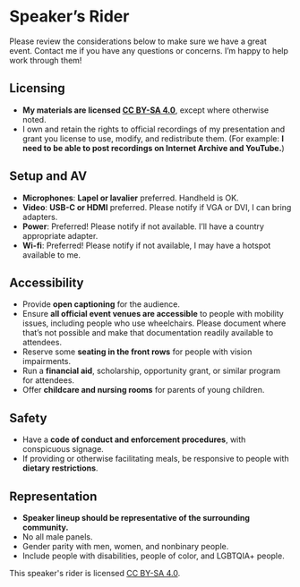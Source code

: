 # Speaker’s Rider

Please review the considerations below to make sure we have a great event. Contact me if you have any questions or concerns. I’m happy to help work through them!

## Licensing

- **My materials are licensed [CC BY-SA 4.0](https://creativecommons.org/licenses/by-sa/4.0/)**, except where otherwise noted.
- I own and retain the rights to official recordings of my presentation and grant you license to use, modify, and redistribute them. (For example: **I need to be able to post recordings on Internet Archive and YouTube.**)

## Setup and AV

- **Microphones**: **Lapel or lavalier** preferred. Handheld is OK.
- **Video**: **USB-C or HDMI** preferred. Please notify if VGA or DVI, I can bring adapters.
- **Power**: Preferred! Please notify if not available. I’ll have a country appropriate adapter.
- **Wi-fi**: Preferred! Please notify if not available, I may have a hotspot available to me.

## Accessibility

- Provide **open captioning** for the audience.
- Ensure **all official event venues are accessible** to people with mobility issues, including people who use wheelchairs. Please document where that’s not possible and make that documentation readily available to attendees.
- Reserve some **seating in the front rows** for people with vision impairments.
- Run a **financial aid**, scholarship, opportunity grant, or similar program for attendees.
- Offer **childcare and nursing rooms** for parents of young children.

## Safety

- Have a **code of conduct and enforcement procedures**, with conspicuous signage.
- If providing or otherwise facilitating meals, be responsive to people with **dietary restrictions**.

## Representation

- **Speaker lineup should be representative of the surrounding community.**
- No all male panels.
- Gender parity with men, women, and nonbinary people.
- Include people with disabilities, people of color, and LGBTQIA+ people.

This speaker's rider is licensed [CC BY-SA 4.0](https://creativecommons.org/licenses/by-sa/4.0/).

